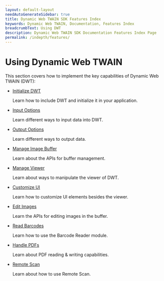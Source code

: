 ```yaml
---
layout: default-layout
needAutoGenerateSidebar: true
title: Dynamic Web TWAIN SDK Features Index
keywords: Dynamic Web TWAIN, Documentation, Features Index
breadcrumbText: Using DWT
description: Dynamic Web TWAIN SDK Documentation Features Index Page
permalink: /indepth/features/
---
```


# Using Dynamic Web TWAIN

This section covers how to implement the key capabilities of Dynamic Web TWAIN (DWT):

* [Initialize DWT]({{site.indepth}}features/Initialize.html)

  Learn how to include DWT and initialize it in your application.

* [Input Options]({{site.indepth}}features/Input.html)

  Learn different ways to input data into DWT.

* [Output Options]({{site.indepth}}features/Output.html)

  Learn different ways to output data.

* [Manage Image Buffer]({{site.indepth}}features/Buffer.html)

  Learn about the APIs for buffer management.

* [Manage Viewer]({{site.indepth}}features/viewer.html)

  Learn about ways to manipulate the viewer of DWT.

* [Customize UI]({{site.indepth}}features/UI.html)

  Learn how to customize UI elements besides the viewer.

* [Edit Images]({{site.indepth}}features/Edit.html)

  Learn the APIs for editing images in the buffer.

* [Read Barcodes]({{site.indepth}}features/Barcode.html)

  Learn how to use the Barcode Reader module.

* [Handle PDFs]({{site.indepth}}features/PDF.html)

  Learn about PDF reading & writing capabilities.

* [Remote Scan](https://www.dynamsoft.com/remote-scan/docs/introduction/)

  Learn about how to use Remote Scan.

<!--* [PDF Compressor (Beta)]({{site.indepth}}features/pdfc.html)

  Learn about PDF Compressor.-->